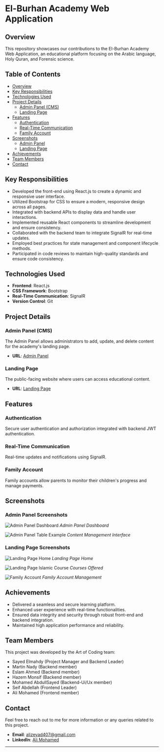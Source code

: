 # El-Burhan Academy Web Application

## Overview

This repository showcases our contributions to the El-Burhan Academy Web Application, an educational platform focusing on the Arabic language, Holy Quran, and Forensic science.

## Table of Contents

- [Overview](#overview)
- [Key Responsibilities](#key-responsibilities)
- [Technologies Used](#technologies-used)
- [Project Details](#project-details)
  - [Admin Panel (CMS)](#admin-panel-cms)
  - [Landing Page](#landing-page)
- [Features](#features)
  - [Authentication](#authentication)
  - [Real-Time Communication](#real-time-communication)
  - [Family Account](#family-account)
- [Screenshots](#screenshots)
  - [Admin Panel](#admin-panel-screenshots)
  - [Landing Page](#landing-page-screenshots)
- [Achievements](#achievements)
- [Team Members](#team-members)
- [Contact](#contact)

## Key Responsibilities

- Developed the front-end using React.js to create a dynamic and responsive user interface.
- Utilized Bootstrap for CSS to ensure a modern, responsive design across all pages.
- Integrated with backend APIs to display data and handle user interactions.
- Implemented reusable React components to streamline development and ensure consistency.
- Collaborated with the backend team to integrate SignalR for real-time updates.
- Employed best practices for state management and component lifecycle methods.
- Participated in code reviews to maintain high-quality standards and ensure code consistency.

## Technologies Used

- **Frontend**: React.js
- **CSS Framework**: Bootstrap
- **Real-Time Communication**: SignalR
- **Version Control**: Git

## Project Details

### Admin Panel (CMS)

The Admin Panel allows administrators to add, update, and delete content for the academy's landing page.

- **URL**: [Admin Panel](https://el-burhanacademy.azurewebsites.net/)

### Landing Page

The public-facing website where users can access educational content.

- **URL**: [Landing Page](https://seifabdellah-001-site1.ktempurl.com/)

## Features

### Authentication

Secure user authentication and authorization integrated with backend JWT authentication.

### Real-Time Communication

Real-time updates and notifications using SignalR.

### Family Account

Family accounts allow parents to monitor their children's progress and manage payments.

## Screenshots

### Admin Panel Screenshots

![Admin Panel Dashboard](AdminPanal.png)
*Admin Panel Dashboard*

![Admin Panel Table Example](ShowFamily.png)
*Content Management Interface*

### Landing Page Screenshots

![Landing Page Home](LandingPageMain.png)
*Landing Page Home*

![Landing Page Islamic Course](IslamicCourse.png)
*Courses Offered*

![Family Account](FamilyPanal.png)
*Family Account Management*

## Achievements

- Delivered a seamless and secure learning platform.
- Enhanced user experience with real-time functionalities.
- Ensured data integrity and security through robust front-end and backend integration.
- Maintained high application performance and reliability.

## Team Members

This project was developed by the Art of Coding team:

- Sayed Elmahdy (Project Manager and Backend Leader)
- Martin Nady (Backend member)
- Eslam Ahmed (Backend member)
- Hazem Monsif (Backend member)
- Mohamed AbdullSayed (Backend-Ui/Ux member)
- Seif Abdellah (Frontend Leader)
- Ali Mohamed (Frontend member)

## Contact

Feel free to reach out to me for more information or any queries related to this project.

- **Email**: [alizeyad407@gmail.com](mailto:alizeyad407@gmail.com)
- **LinkedIn**: [Ali Mohamed]([https://www.linkedin.com/in/ali-mohamed-79407821b/])

---
